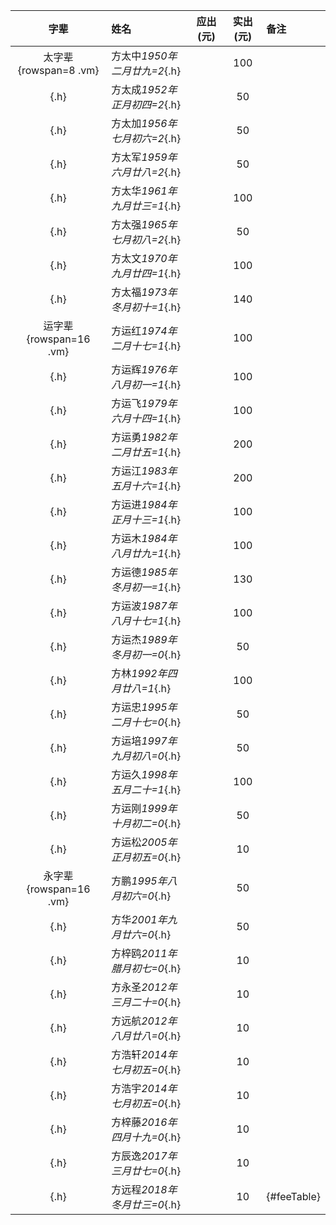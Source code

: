 |字辈|姓名|应出(元)|实出(元)|备注|
|:-:|:-|:-:|:-:|:-|
|太字辈{rowspan=8 .vm}|方太中*1950年二月廿九=2*{.h}||100||
|{.h}|方太成*1952年正月初四=2*{.h}||50||
|{.h}|方太加*1956年七月初六=2*{.h}||50||
|{.h}|方太军*1959年六月廿八=2*{.h}||50||
|{.h}|方太华*1961年九月廿三=1*{.h}||100||
|{.h}|方太强*1965年七月初八=2*{.h}||50||
|{.h}|方太文*1970年九月廿四=1*{.h}||100||
|{.h}|方太福*1973年冬月初十=1*{.h}||140||
|运字辈{rowspan=16 .vm}|方运红*1974年二月十七=1*{.h}||100||
|{.h}|方运辉*1976年八月初一=1*{.h}||100||
|{.h}|方运飞*1979年六月十四=1*{.h}||100||
|{.h}|方运勇*1982年二月廿五=1*{.h}||200||
|{.h}|方运江*1983年五月十六=1*{.h}||200||
|{.h}|方运进*1984年正月十三=1*{.h}||100||
|{.h}|方运木*1984年八月廿九=1*{.h}||100||
|{.h}|方运德*1985年冬月初一=1*{.h}||130||
|{.h}|方运波*1987年八月十七=1*{.h}||100||
|{.h}|方运杰*1989年冬月初一=0*{.h}||50||
|{.h}|方林*1992年四月廿八=1*{.h}||100||
|{.h}|方运忠*1995年二月十七=0*{.h}||50||
|{.h}|方运培*1997年九月初八=0*{.h}||50||
|{.h}|方运久*1998年五月二十=1*{.h}||100||
|{.h}|方运刚*1999年十月初二=0*{.h}||50||
|{.h}|方运松*2005年正月初五=0*{.h}||10||
|永字辈{rowspan=16 .vm}|方鹏*1995年八月初六=0*{.h}||50||
|{.h}|方华*2001年九月廿六=0*{.h}||50||
|{.h}|方梓鸥*2011年腊月初七=0*{.h}||10||
|{.h}|方永圣*2012年三月二十=0*{.h}||10||
|{.h}|方远航*2012年八月廿八=0*{.h}||10||
|{.h}|方浩轩*2014年七月初五=0*{.h}||10||
|{.h}|方浩宇*2014年七月初五=0*{.h}||10||
|{.h}|方梓藤*2016年四月十九=0*{.h}||10||
|{.h}|方辰逸*2017年三月廿七=0*{.h}||10||
|{.h}|方远程*2018年冬月廿三=0*{.h}||10|{#feeTable}|

<script>
Date.prototype.format = function(fmt) {
    var o = { "M+" : this.getMonth()+1, "D+" : this.getDate() };
    if(/(Y+)/.test(fmt)) fmt=fmt.replace(RegExp.$1, (this.getFullYear()+"").substr(4 - RegExp.$1.length));
    for(var k in o) if(new RegExp("("+ k +")").test(fmt)) fmt = fmt.replace(RegExp.$1, (RegExp.$1.length==1) ? (o[k]) : (("00"+ o[k]).substr((""+ o[k]).length)));
    return fmt;
}
function getAge(date, lunar) {
    var DATE = ['', '一','二','三','四','五','六','七','八','九','十','十一','十二','十三','十四','十五','十六','十七','十八','十九','二十','廿一','廿二','廿三','廿四','廿五','廿六','廿七','廿八','廿九','三十'];
    var MONTH = ['', '一','二','三','四','五','六','七','八','九','十','冬','腊'];
    var indexOf = function(arr, v) {for(var i in arr) { if (arr[i]==v) return i }};
    var l = date;
    var tmp = lunar.split('年');
    var ly = tmp[0];
    tmp = tmp[1].split('月');
    var lm = indexOf(MONTH, tmp[0]);
    var ld = indexOf(DATE, tmp[1]);
    var age = l[0] -ly;
    if (l[1] < lm || (l[1] == lm && l[2] < ld)) {
        age--;
    }
    return age;
}
function updateTable(year) {
    $('#feeTable tr').each(function(i){
        var tds = $(this).children('td');
        if (i != 0) {
            var text = $(tds[1]).text().replace(/.*(\d{4}.*)/, '$1').split('=');
            var age = getAge([year+1, 1, 1], text[0]);
            var fee = 10;
            var info = '未满18岁且未成家';
            if (text[1] == 2) {
                fee = 50;
                info = '已经完成任务';
            } else if (text[1] == 1) {
                fee = 100;
                info = '成家且未完成任务';
            } else if (age >= 18 && text[1] == 0) {
                fee = 50;
                info = '满18岁还未成家';
            }
            $(tds[2]).text(fee);
            $(tds[4]).text(info);

            var className = 'lv0';
            var tfee = $(tds[3]).text();
            if (tfee == fee) {
                className = 'lv1';
            } else if (tfee > fee && tfee <= fee*2) {
                className = 'lv2';
            } else if (tfee > fee*2 && tfee <= fee*3) {
                className = 'lv3';
            } else if (tfee > fee*3) {
                className = 'lv4';
            }
            $(tds[1]).attr("class", className);
            $(tds[3]).attr("class", className);
        }
    });
}
updateTable(2019);
</script>
